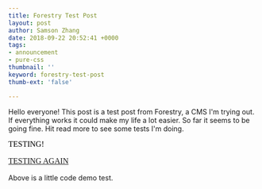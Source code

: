 ```yaml
---
title: Forestry Test Post
layout: post
author: Samson Zhang
date: 2018-09-22 20:52:41 +0000
tags:
- announcement
- pure-css
thumbnail: ''
keyword: forestry-test-post
thumb-ext: 'false'

---
```

Hello everyone! This post is a test post from Forestry, a CMS I'm trying out. If everything works it could make my life a lot easier. So far it seems to be going fine. Hit read more to see some tests I'm doing.

<!--break-->

<style>.demo-block{all:initial!important;}</style>

<div class='demo-block'>TESTING!

<a href=''>TESTING AGAIN</a>

</div>

Above is a little code demo test.